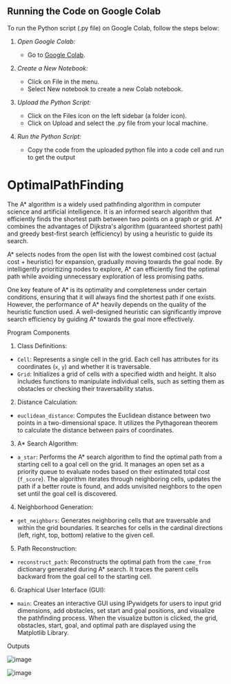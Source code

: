 ## Running the Code on Google Colab

To run the Python script (.py file) on Google Colab, follow the steps below:

1. *Open Google Colab:*
   - Go to [Google Colab](https://colab.research.google.com/).

2. *Create a New Notebook:*
   - Click on File in the menu.
   - Select New notebook to create a new Colab notebook.

3. *Upload the Python Script:*
   - Click on the Files icon on the left sidebar (a folder icon).
   - Click on Upload and select the .py file from your local machine.

4. *Run the Python Script:*
   - Copy the code from the uploaded python file into a code cell and run to get the output


# OptimalPathFinding

The A* algorithm is a widely used pathfinding algorithm in computer science and artificial intelligence. It is an informed search algorithm that efficiently finds the shortest path between two points on a graph or grid. A* combines the advantages of Dijkstra's algorithm (guaranteed shortest path) and greedy best-first search (efficiency) by using a heuristic to guide its search.

A* selects nodes from the open list with the lowest combined cost (actual cost + heuristic) for expansion, gradually moving towards the goal node. By intelligently prioritizing nodes to explore, A* can efficiently find the optimal path while avoiding unnecessary exploration of less promising paths.

One key feature of A* is its optimality and completeness under certain conditions, ensuring that it will always find the shortest path if one exists. However, the performance of A* heavily depends on the quality of the heuristic function used. A well-designed heuristic can significantly improve search efficiency by guiding A* towards the goal more effectively.

Program Components
1. Class Definitions:
- `Cell`: Represents a single cell in the grid. Each cell has attributes for its coordinates (`x`, `y`) and whether it is traversable.
- `Grid`: Initializes a grid of cells with a specified width and height. It also includes functions to manipulate individual cells, such as setting them as obstacles or checking their traversability status.
2. Distance Calculation:
- `euclidean_distance`: Computes the Euclidean distance between two points in a two-dimensional space. It utilizes the Pythagorean theorem to calculate the distance between pairs of coordinates.
3. A* Search Algorithm:
- `a_star`: Performs the A* search algorithm to find the optimal path from a starting cell to a goal cell on the grid. It manages an open set as a priority queue to evaluate nodes based on their estimated total cost (`f_score`). The algorithm iterates through neighboring cells, updates the path if a better route is found, and adds unvisited neighbors to the open set until the goal cell is discovered.
4. Neighborhood Generation:
- `get_neighbors`: Generates neighboring cells that are traversable and within the grid boundaries. It searches for cells in the cardinal directions (left, right, top, bottom) relative to the given cell.
5. Path Reconstruction:
- `reconstruct_path`: Reconstructs the optimal path from the `came_from` dictionary generated during A* search. It traces the parent cells backward from the goal cell to the starting cell.
6. Graphical User Interface (GUI):
- `main`: Creates an interactive GUI using IPywidgets for users to input grid dimensions, add obstacles, set start and goal positions, and visualize the pathfinding process. When the visualize button is clicked, the grid, obstacles, start, goal, and optimal path are displayed using the Matplotlib Library.

Outputs

![image](https://github.com/user-attachments/assets/01f766eb-f470-44a1-ae79-5e798f064205)

![image](https://github.com/user-attachments/assets/fb7d8a43-b307-4ccf-b39b-e5fabe3bf4e4)
